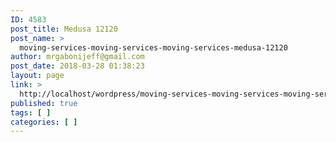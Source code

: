 ```yaml
---
ID: 4583
post_title: Medusa 12120
post_name: >
  moving-services-moving-services-moving-services-medusa-12120
author: mrgabonijeff@gmail.com
post_date: 2018-03-28 01:38:23
layout: page
link: >
  http://localhost/wordpress/moving-services-moving-services-moving-services-medusa-12120/
published: true
tags: [ ]
categories: [ ]
---
```

